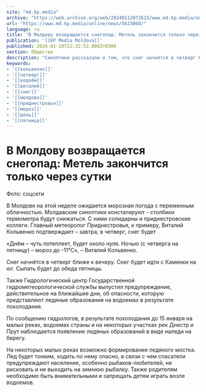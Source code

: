 ```yaml
---
site: "md.kp.media"
archive: "https://web.archive.org/web/20240112072615/www.md.kp.media/online/news/5623068/"
url: "https://www.md.kp.media/online/news/5623068/"
language: ru
title: "В Молдову возвращается снегопад: Метель закончится только через сутки"
publication: '[[KP Media Moldova]]'
published: 2024-01-10T22:32:52.000Z+0300
section: Общество
description: "Синоптики рассказали о том, что снег начнётся в четверг ближе к вечеру"
keywords:
- '[[кольвенко]]'
- '[[четверг]]'
- '[[водоём]]'
- '[[виталий]]'
- '[[снег]]'
- '[[молдова]]'
- '[[приднестровье]]'
- '[[мороз]]'
- '[[день]]'
- '[[пятница]]'
---
```


# В Молдову возвращается снегопад: Метель закончится только через сутки

Фото: соцсети

В Молдове на этой неделе ожидается морозная погода с переменным облачностью. Молдавские синоптики констатируют - столбики термометра будут снижаться. С ними солидарны и приднестровские коллеги. Главный метеоролог Приднестровья, к примеру, Виталий Кольвенко подтверждает – завтра, в четверг, снег будет

«Днём – чуть потеплеет, будет около нуля. Ночью (с четверга на пятницу) – мороз до -11°С», – Виталий Кольвенко.

Снег начнётся в четверг ближе к вечеру. Снег будет идти с Каменки на юг. Сыпать будет до обеда пятницы.

Также Гидрологический центр Государственной гидрометеорологической службы выпустил предупреждение, действительное на ближайшие дни, об опасности, которую представляют ледяные образования на водоемах в результате похолодания.

По сообщению гидрологов, в результате похолодания до 15 января на малых реках, водоемах страны и на некоторых участках рек Днестр и Прут наблюдается появление ледяных образований в виде наледи на берегу.

На некоторых малых реках возможно формирование ледяного мостка. Лед будет тонким, ходить по нему опасно, в связи с чем спасатели предупреждают население, особенно рыбаков-любителей, не рисковать и не выходить на зимнюю рыбалку. Также родителям необходимо быть внимательными и запрещать детям играть возле водоемов.